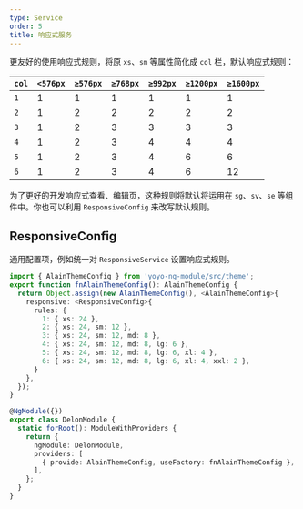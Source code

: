 ```yaml
---
type: Service
order: 5
title: 响应式服务
---
```


更友好的使用响应式规则，将原 `xs`、`sm` 等属性简化成 `col` 栏，默认响应式规则：

| `col` | `<576px` | `≥576px` | `≥768px` | `≥992px` | `≥1200px` | `≥1600px` |
| ----- | -------- | -------- | -------- | -------- | --------- | --------- |
| `1`   | 1        | 1        | 1        | 1        | 1         | 1         |
| `2`   | 1        | 2        | 2        | 2        | 2         | 2         |
| `3`   | 1        | 2        | 3        | 3        | 3         | 3         |
| `4`   | 1        | 2        | 3        | 4        | 4         | 4         |
| `5`   | 1        | 2        | 3        | 4        | 6         | 6         |
| `6`   | 1        | 2        | 3        | 4        | 6         | 12        |

为了更好的开发响应式查看、编辑页，这种规则将默认将运用在 `sg`、`sv`、`se` 等组件中。你也可以利用 `ResponsiveConfig` 来改写默认规则。

## ResponsiveConfig

通用配置项，例如统一对 `ResponsiveService` 设置响应式规则。

```ts
import { AlainThemeConfig } from 'yoyo-ng-module/src/theme';
export function fnAlainThemeConfig(): AlainThemeConfig {
  return Object.assign(new AlainThemeConfig(), <AlainThemeConfig>{
    responsive: <ResponsiveConfig>{
      rules: {
        1: { xs: 24 },
        2: { xs: 24, sm: 12 },
        3: { xs: 24, sm: 12, md: 8 },
        4: { xs: 24, sm: 12, md: 8, lg: 6 },
        5: { xs: 24, sm: 12, md: 8, lg: 6, xl: 4 },
        6: { xs: 24, sm: 12, md: 8, lg: 6, xl: 4, xxl: 2 },
      }
    },
  });
}

@NgModule({})
export class DelonModule {
  static forRoot(): ModuleWithProviders {
    return {
      ngModule: DelonModule,
      providers: [
        { provide: AlainThemeConfig, useFactory: fnAlainThemeConfig },
      ],
    };
  }
}
```
